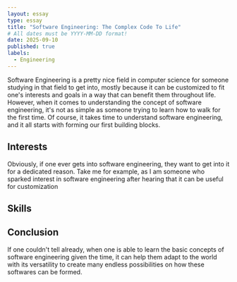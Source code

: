 ```yaml
---
layout: essay
type: essay
title: "Software Engineering: The Complex Code To Life"
# All dates must be YYYY-MM-DD format!
date: 2025-09-10
published: true
labels:
  - Engineering
---
```


Software Engineering is a pretty nice field in computer science for someone studying in that field to get into, mostly because it can be customized to fit one's interests and goals in a way that can benefit them throughout life. However, when it comes to understanding the concept of software engineering, it's not as simple as someone trying to learn how to walk for the first time. Of course, it takes time to understand software engineering, and it all starts with forming our first building blocks.

## Interests

Obviously, if one ever gets into software engineering, they want to get into it for a dedicated reason. Take me for example, as I am someone who sparked interest in software engineering after hearing that it can be useful for customization

## Skills



## Conclusion

If one couldn't tell already, when one is able to learn the basic concepts of software engineering given the time, it can help them adapt to the world with its versatility to create many endless possibilities on how these softwares can be formed.

